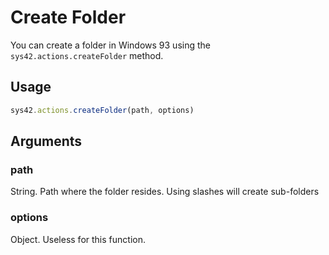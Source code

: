 # Create Folder

You can create a folder in Windows 93 using the `sys42.actions.createFolder` method.

## Usage
```js
sys42.actions.createFolder(path, options)
```

## Arguments
### path
String. Path where the folder resides. Using slashes will create sub-folders

### options
Object. Useless for this function.